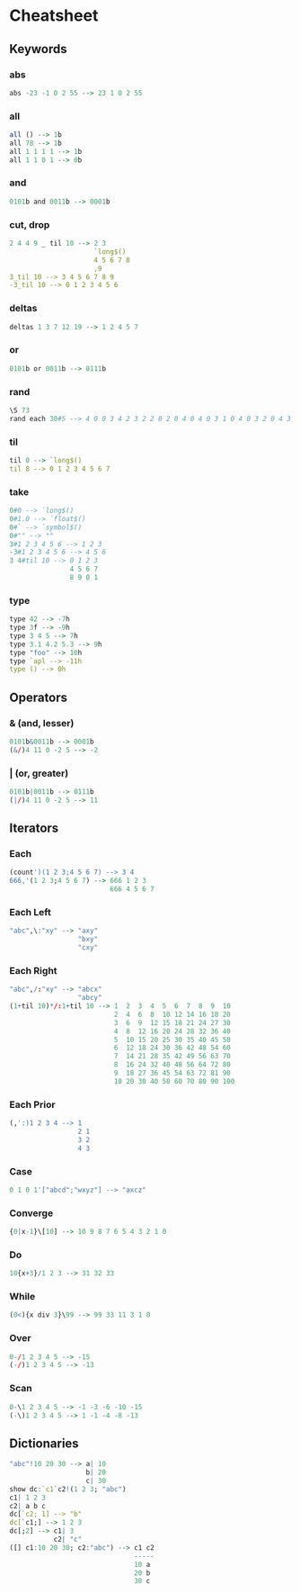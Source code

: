 # Cheatsheet

## Keywords

### abs

```q
abs -23 -1 0 2 55 --> 23 1 0 2 55
```

### all

```q
all () --> 1b
all 78 --> 1b
all 1 1 1 1 --> 1b
all 1 1 0 1 --> 0b
```

### and

```q
0101b and 0011b --> 0001b
```

### cut, drop

```q
2 4 4 9 _ til 10 --> 2 3
                     `long$()
                     4 5 6 7 8
                     ,9
3_til 10 --> 3 4 5 6 7 8 9
-3_til 10 --> 0 1 2 3 4 5 6
```

### deltas

```q
deltas 1 3 7 12 19 --> 1 2 4 5 7
```

### or

```q
0101b or 0011b --> 0111b
```

### rand

```q
\S 73
rand each 30#5 --> 4 0 0 3 4 2 3 2 2 0 2 0 4 0 4 0 3 1 0 4 0 3 2 0 4 3 4 4 2 4
```

### til

```q
til 0 --> `long$()
til 8 --> 0 1 2 3 4 5 6 7
```

### take

```q
0#0 --> `long$()
0#1.0 --> `float$()
0#` --> `symbol$()
0#"" --> ""
3#1 2 3 4 5 6 --> 1 2 3
-3#1 2 3 4 5 6 --> 4 5 6
3 4#til 10 --> 0 1 2 3
               4 5 6 7
               8 9 0 1
```

### type

```q
type 42 --> -7h
type 3f --> -9h
type 3 4 5 --> 7h
type 3.1 4.2 5.3 --> 9h
type "foo" --> 10h
type `apl --> -11h
type () --> 0h
```

## Operators

### & (and, lesser)

```q
0101b&0011b --> 0001b
(&/)4 11 0 -2 5 --> -2
```

### | (or, greater)

```q
0101b|0011b --> 0111b
(|/)4 11 0 -2 5 --> 11
```

## Iterators

### Each

```q
(count')(1 2 3;4 5 6 7) --> 3 4
666,'(1 2 3;4 5 6 7) --> 666 1 2 3
                         666 4 5 6 7
```

### Each Left

```q
"abc",\:"xy" --> "axy"
                 "bxy"
                 "cxy"
```

### Each Right

```q
"abc",/:"xy" --> "abcx"
                 "abcy"
(1+til 10)*/:1+til 10 --> 1  2  3  4  5  6  7  8  9  10 
                          2  4  6  8  10 12 14 16 18 20 
                          3  6  9  12 15 18 21 24 27 30 
                          4  8  12 16 20 24 28 32 36 40 
                          5  10 15 20 25 30 35 40 45 50 
                          6  12 18 24 30 36 42 48 54 60 
                          7  14 21 28 35 42 49 56 63 70 
                          8  16 24 32 40 48 56 64 72 80 
                          9  18 27 36 45 54 63 72 81 90 
                          10 20 30 40 50 60 70 80 90 100
```

### Each Prior

```q
(,':)1 2 3 4 --> 1  
                 2 1
                 3 2
                 4 3
```

### Case

```q
0 1 0 1'["abcd";"wxyz"] --> "axcz"
```

### Converge

```q
{0|x-1}\[10] --> 10 9 8 7 6 5 4 3 2 1 0
```

### Do

```q
10{x+3}/1 2 3 --> 31 32 33
```

### While

```q
(0<){x div 3}\99 --> 99 33 11 3 1 0
```

### Over

```q
0-/1 2 3 4 5 --> -15
(-/)1 2 3 4 5 --> -13
```

### Scan

```q
0-\1 2 3 4 5 --> -1 -3 -6 -10 -15
(-\)1 2 3 4 5 --> 1 -1 -4 -8 -13
```

## Dictionaries

```q
"abc"!10 20 30 --> a| 10
                   b| 20
                   c| 30
show dc:`c1`c2!(1 2 3; "abc")
c1| 1 2 3
c2| a b c
dc[`c2; 1] --> "b"
dc[`c1;] --> 1 2 3
dc[;2] --> c1| 3
           c2| "c"
([] c1:10 20 30; c2:"abc") --> c1 c2
                               -----
                               10 a 
                               20 b 
                               30 c 
```
